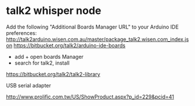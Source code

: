 # talk2 whisper node

Add the following "Additional Boards Manager URL" to your Arduino IDE preferences: http://talk2arduino.wisen.com.au/master/package_talk2.wisen.com_index.json
https://bitbucket.org/talk2/arduino-ide-boards

- add + open boards Manager
- search for talk2, install

https://bitbucket.org/talk2/talk2-library


USB serial adapter

http://www.prolific.com.tw/US/ShowProduct.aspx?p_id=229&pcid=41
